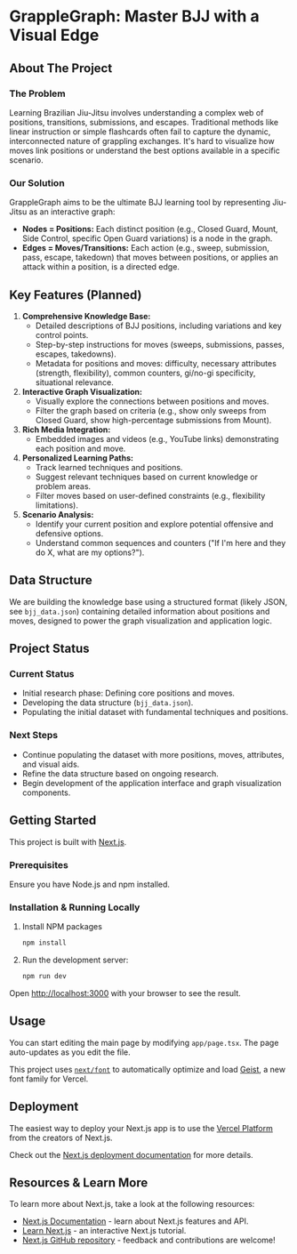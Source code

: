 # GrappleGraph: Master BJJ with a Visual Edge

## About The Project

### The Problem
Learning Brazilian Jiu-Jitsu involves understanding a complex web of positions, transitions, submissions, and escapes. Traditional methods like linear instruction or simple flashcards often fail to capture the dynamic, interconnected nature of grappling exchanges. It's hard to visualize how moves link positions or understand the best options available in a specific scenario.

### Our Solution
GrappleGraph aims to be the ultimate BJJ learning tool by representing Jiu-Jitsu as an interactive graph:

*   **Nodes = Positions:** Each distinct position (e.g., Closed Guard, Mount, Side Control, specific Open Guard variations) is a node in the graph.
*   **Edges = Moves/Transitions:** Each action (e.g., sweep, submission, pass, escape, takedown) that moves between positions, or applies an attack within a position, is a directed edge.

## Key Features (Planned)

1.  **Comprehensive Knowledge Base:**
    *   Detailed descriptions of BJJ positions, including variations and key control points.
    *   Step-by-step instructions for moves (sweeps, submissions, passes, escapes, takedowns).
    *   Metadata for positions and moves: difficulty, necessary attributes (strength, flexibility), common counters, gi/no-gi specificity, situational relevance.
2.  **Interactive Graph Visualization:**
    *   Visually explore the connections between positions and moves.
    *   Filter the graph based on criteria (e.g., show only sweeps from Closed Guard, show high-percentage submissions from Mount).
3.  **Rich Media Integration:**
    *   Embedded images and videos (e.g., YouTube links) demonstrating each position and move.
4.  **Personalized Learning Paths:**
    *   Track learned techniques and positions.
    *   Suggest relevant techniques based on current knowledge or problem areas.
    *   Filter moves based on user-defined constraints (e.g., flexibility limitations).
5.  **Scenario Analysis:**
    *   Identify your current position and explore potential offensive and defensive options.
    *   Understand common sequences and counters ("If I'm here and they do X, what are my options?").

## Data Structure
We are building the knowledge base using a structured format (likely JSON, see `bjj_data.json`) containing detailed information about positions and moves, designed to power the graph visualization and application logic.

## Project Status

### Current Status
*   Initial research phase: Defining core positions and moves.
*   Developing the data structure (`bjj_data.json`).
*   Populating the initial dataset with fundamental techniques and positions.

### Next Steps
*   Continue populating the dataset with more positions, moves, attributes, and visual aids.
*   Refine the data structure based on ongoing research.
*   Begin development of the application interface and graph visualization components.

## Getting Started

This project is built with [Next.js](https://nextjs.org).

### Prerequisites

Ensure you have Node.js and npm installed.

### Installation & Running Locally

1. Install NPM packages
   ```sh
   npm install
   ```
2. Run the development server:
   ```bash
   npm run dev
   ```

Open [http://localhost:3000](http://localhost:3000) with your browser to see the result.

## Usage

You can start editing the main page by modifying `app/page.tsx`. The page auto-updates as you edit the file.

This project uses [`next/font`](https://nextjs.org/docs/app/building-your-application/optimizing/fonts) to automatically optimize and load [Geist](https://vercel.com/font), a new font family for Vercel.

## Deployment

The easiest way to deploy your Next.js app is to use the [Vercel Platform](https://vercel.com/new?utm_medium=default-template&filter=next.js&utm_source=create-next-app&utm_campaign=create-next-app-readme) from the creators of Next.js.

Check out the [Next.js deployment documentation](https://nextjs.org/docs/app/building-your-application/deploying) for more details.

## Resources & Learn More

To learn more about Next.js, take a look at the following resources:

*   [Next.js Documentation](https://nextjs.org/docs) - learn about Next.js features and API.
*   [Learn Next.js](https://nextjs.org/learn) - an interactive Next.js tutorial.
*   [Next.js GitHub repository](https://github.com/vercel/next.js) - feedback and contributions are welcome!

